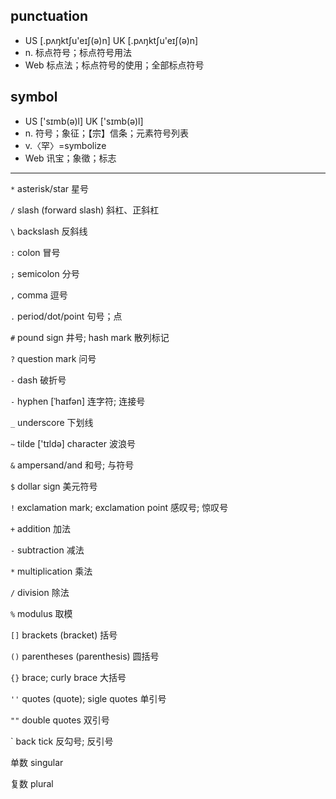 punctuation
---
* US [.pʌŋktʃu'eɪʃ(ə)n] UK [.pʌŋktʃu'eɪʃ(ə)n]
* n. 标点符号；标点符号用法
* Web 标点法；标点符号的使用；全部标点符号

symbol
---
* US ['sɪmb(ə)l] UK ['sɪmb(ə)l]
* n. 符号；象征；【宗】信条；元素符号列表
* v.〈罕〉=symbolize
* Web 讯宝；象徵；标志

---
`*` asterisk/star 星号

`/` slash (forward slash) 斜杠、正斜杠

`\` backslash 反斜线

`:` colon 冒号

`;` semicolon 分号

`,` comma 逗号

`.` period/dot/point 句号；点

`#` pound sign 井号; hash mark 散列标记

`?` question mark 问号

`-` dash 破折号

`-` hyphen [ˈhaɪfən] 连字符; 连接号

`_` underscore 下划线

`~` tilde ['tɪldə] character 波浪号

`&` ampersand/and 和号; 与符号

`$` dollar sign 美元符号

`!` exclamation mark; exclamation point 感叹号; 惊叹号

`+` addition 加法

`-` subtraction 减法

`*` multiplication 乘法

`/` division 除法

`%` modulus 取模

`[]` brackets (bracket) 括号

`()` parentheses (parenthesis) 圆括号

`{}` brace; curly brace 大括号

`''` quotes (quote); sigle quotes 单引号

`""` double quotes 双引号

\` back tick 反勾号; 反引号

单数 singular

复数 plural